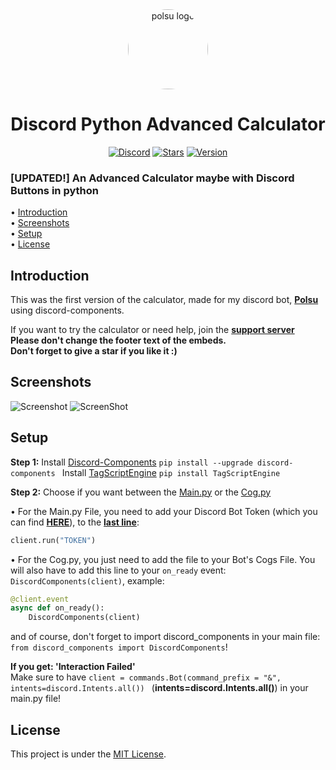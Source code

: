 <div align="center">
    <a href="https://discord.gg/xm9QX3Q"><img src="https://cdn.discordapp.com/attachments/831872376140070943/848225322640998400/polsu.png" alt="polsu logo" height="128" style="border-radius: 50%"></a>
    <h1>Discord Python Advanced Calculator</h1>
</div>
<div align="center">
        <a href="https://discord.gg/xm9QX3Q"><img src="https://img.shields.io/discord/761623845119328257?color=blue&label=Discord&logo=discord&style=for-the-badge" alt="Discord"></a>
        <a href="https://github.com/Polsulpicien/discord.py-advanced-calculator"><img src="https://img.shields.io/github/stars/Polsulpicien/discord.py-advanced-calculator?style=for-the-badge" alt="Stars"></a>
        <a href="https://github.com/Polsulpicien/discord.py-advanced-calculator"><img src="https://img.shields.io/github/v/release/polsulpicien/discord.py-advanced-calculator?color=red&label=Version&logo=github&style=for-the-badge" alt="Version"></a>
</div>
<p align="center">
    <h3>[UPDATED!] An Advanced Calculator maybe with Discord Buttons in python</h3>
</p>

  • [Introduction](https://github.com/Polsulpicien/discord.py-advanced-calculator/#introduction)  
  • [Screenshots](https://github.com/Polsulpicien/discord.py-advanced-calculator/#screenshots)  
  • [Setup](https://github.com/Polsulpicien/discord.py-advanced-calculator/#setup)  
  • [License](https://github.com/Polsulpicien/discord.py-advanced-calculator/#license) 

## Introduction
  
This was the first version of the calculator, made for my discord bot, **[Polsu](https://github.com/Polsu-Discord)** using discord-components.  

If you want to try the calculator or need help, join the **[support server](https://discord.gg/xm9QX3Q)**  
**Please don't change the footer text of the embeds.**  
**Don't forget to give a star if you like it :)**

## Screenshots

![Screenshot](https://cdn.discordapp.com/attachments/847283544803508257/906081463571722270/unknown_2.png)
![ScreenShot](https://media.discordapp.net/attachments/804945677833994240/939536298757210122/unknown.png)

## Setup

__Step 1:__
Install [Discord-Components](https://github.com/kiki7000/discord.py-components)
```pip install --upgrade discord-components ```
Install [TagScriptEngine](https://github.com/JonSnowbd/TagScript)
```pip install TagScriptEngine```

__Step 2:__
Choose if you want between the [Main.py](https://github.com/Polsulpicien/discord.py-advanced-calculator/blob/main/main.py) or the [Cog.py](https://github.com/Polsulpicien/discord.py-advanced-calculator/blob/main/calculator.py)

• For the Main.py File, you need to add your Discord Bot Token (which you can find **[HERE](https://discord.com/developers/applications)**), to the **[last line](https://github.com/Polsulpicien/discord.py-advanced-calculator/blob/main/main.py#L328)**:
```py
client.run("TOKEN")
```

• For the Cog.py, you just need to add the file to your Bot's Cogs File. You will also have to add this line to your `on_ready` event: `DiscordComponents(client)`, example:
```py
@client.event
async def on_ready():
    DiscordComponents(client)
```
and of course, don't forget to import discord_components in your main file: `from discord_components import DiscordComponents`!

**If you get: 'Interaction Failed'**  
Make sure to have `client = commands.Bot(command_prefix = "&", intents=discord.Intents.all()) ` (**intents=discord.Intents.all()**)
in your main.py file!

## License
This project is under the [MIT License](https://github.com/Polsulpicien/discord.py-advanced-calculator/blob/main/LICENSE).
